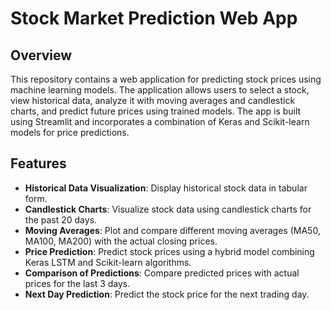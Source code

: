 # Stock Market Prediction Web App

## Overview
This repository contains a web application for predicting stock prices using machine learning models. The application allows users to select a stock, view historical data, analyze it with moving averages and candlestick charts, and predict future prices using trained models. The app is built using Streamlit and incorporates a combination of Keras and Scikit-learn models for price predictions.

## Features
- **Historical Data Visualization**: Display historical stock data in tabular form.
- **Candlestick Charts**: Visualize stock data using candlestick charts for the past 20 days.
- **Moving Averages**: Plot and compare different moving averages (MA50, MA100, MA200) with the actual closing prices.
- **Price Prediction**: Predict stock prices using a hybrid model combining Keras LSTM and Scikit-learn algorithms.
- **Comparison of Predictions**: Compare predicted prices with actual prices for the last 3 days.
- **Next Day Prediction**: Predict the stock price for the next trading day.
